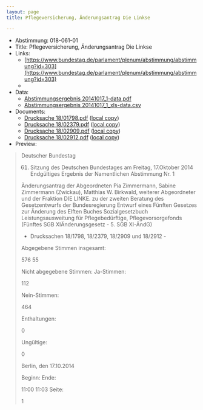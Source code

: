 ```yaml
---
layout: page
title: Pflegeversicherung, Änderungsantrag Die Linkse

---
```


* Abstimmung: 018-061-01
* Title: Pflegeversicherung, Änderungsantrag Die Linkse
* Links: 
    * [https://www.bundestag.de/parlament/plenum/abstimmung/abstimmung?id=303](https://www.bundestag.de/parlament/plenum/abstimmung/abstimmung?id=303)
    * 
* Data: 
    * [Abstimmungsergebnis 20141017_1-data.pdf](/abstimmungsliste/20141017_1-data.pdf)
    * [Abstimmungsergebnis 20141017_1_xls-data.csv](/abstimmungsliste/analyses/20141017_1_xls-data.csv)
* Documents: 
    * [Drucksache 18/01798.pdf](http://dip21.bundestag.de/dip21/btd/18/017/1801798.pdf) ([local copy](/abstimmungsdaten/018-061-01/1801798.pdf))
    * [Drucksache 18/02379.pdf](http://dip21.bundestag.de/dip21/btd/18/023/1802379.pdf) ([local copy](/abstimmungsdaten/018-061-01/1802379.pdf))
    * [Drucksache 18/02909.pdf](http://dip21.bundestag.de/dip21/btd/18/029/1802909.pdf) ([local copy](/abstimmungsdaten/018-061-01/1802909.pdf))
    * [Drucksache 18/02912.pdf](http://dip21.bundestag.de/dip21/btd/18/029/1802912.pdf) ([local copy](/abstimmungsdaten/018-061-01/1802912.pdf))
* Preview: 
> Deutscher Bundestag
> 
> 61. Sitzung des Deutschen Bundestages
> am Freitag, 17.Oktober 2014
> Endgültiges Ergebnis der Namentlichen Abstimmung Nr. 1
> 
> Änderungsantrag der Abgeordneten Pia Zimmermann, Sabine Zimmermann (Zwickau),
> Matthias W. Birkwald, weiterer Abgeordneter und der Fraktion DIE LINKE.
> zu der zweiten Beratung des Gesetzentwurfs der Bundesregierung
> Entwurf eines Fünften Gesetzes zur Änderung des Elften Buches Sozialgesetzbuch Leistungsausweitung für Pflegebedürftige, Pflegevorsorgefonds (Fünftes SGB XIÄnderungsgesetz - 5. SGB XI-ÄndG)
> - Drucksachen 18/1798, 18/2379, 18/2909 und 18/2912 -
> 
> Abgegebene Stimmen insgesamt:
> 
> 576
> 55
> 
> Nicht abgegebene Stimmen:
> Ja-Stimmen:
> 
> 112
> 
> Nein-Stimmen:
> 
> 464
> 
> Enthaltungen:
> 
> 0
> 
> Ungültige:
> 
> 0
> 
> Berlin, den 17.10.2014
> 
> Beginn:
> Ende:
> 
> 11:00
> 11:03
> Seite:
> 
> 1
> 
> 
